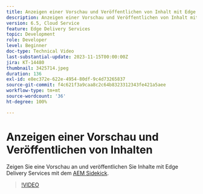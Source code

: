 ```yaml
---
title: Anzeigen einer Vorschau und Veröffentlichen von Inhalt mit Edge Delivery Services
description: Anzeigen einer Vorschau und Veröffentlichen von Inhalt mit Edge Delivery Services mit dem AEM Sidekick
version: 6.5, Cloud Service
feature: Edge Delivery Services
topic: Development
role: Developer
level: Beginner
doc-type: Technical Video
last-substantial-update: 2023-11-15T00:00:00Z
jira: KT-14480
thumbnail: 3425714.jpeg
duration: 136
exl-id: e8ec372e-622e-4954-80df-9c4d73265837
source-git-commit: f4c621f3a9caa8c2c64b8323312343fe421a5aee
workflow-type: tm+mt
source-wordcount: '36'
ht-degree: 100%

---
```


# Anzeigen einer Vorschau und Veröffentlichen von Inhalten

Zeigen Sie eine Vorschau an und veröffentlichen Sie Inhalte mit Edge Delivery Services mit dem [AEM Sidekick](./sidekick.md).

>[!VIDEO](https://video.tv.adobe.com/v/3425714/?learn=on)
